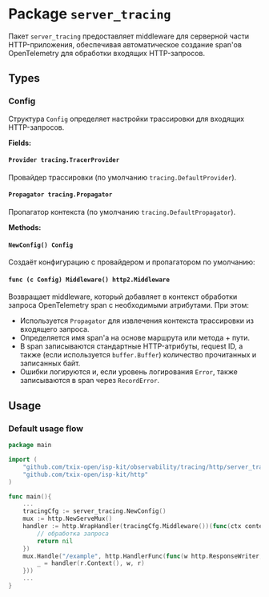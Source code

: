 # Package `server_tracing`

Пакет `server_tracing` предоставляет middleware для серверной части HTTP-приложения, обеспечивая автоматическое создание span'ов OpenTelemetry для обработки входящих HTTP-запросов.

## Types

### Config

Структура `Config` определяет настройки трассировки для входящих HTTP-запросов.

**Fields:**

#### `Provider tracing.TracerProvider`

Провайдер трассировки (по умолчанию `tracing.DefaultProvider`).

#### `Propagator tracing.Propagator`

Пропагатор контекста (по умолчанию `tracing.DefaultPropagator`).

**Methods:**

#### `NewConfig() Config`

Создаёт конфигурацию с провайдером и пропагатором по умолчанию:

#### `func (c Config) Middleware() http2.Middleware`

Возвращает middleware, который добавляет в контекст обработки запроса OpenTelemetry span с необходимыми атрибутами. При этом:

- Используется `Propagator` для извлечения контекста трассировки из входящего запроса.
- Определяется имя span'а на основе маршрута или метода + пути.
- В span записываются стандартные HTTP-атрибуты, request ID, а также (если используется `buffer.Buffer`) количество прочитанных и записанных байт.
- Ошибки логируются и, если уровень логирования `Error`, также записываются в span через `RecordError`.

## Usage

### Default usage flow

```go
package main

import (
	"github.com/txix-open/isp-kit/observability/tracing/http/server_tracing"
	"github.com/txix-open/isp-kit/http"
)

func main(){
    ...
    tracingCfg := server_tracing.NewConfig()
    mux := http.NewServeMux()
    handler := http.WrapHandler(tracingCfg.Middleware())(func(ctx context.Context, w http.ResponseWriter, r *http.Request) error {
        // обработка запроса
        return nil
    })
    mux.Handle("/example", http.HandlerFunc(func(w http.ResponseWriter, r *http.Request) {
        _ = handler(r.Context(), w, r)
    }))
    ...
}
```
